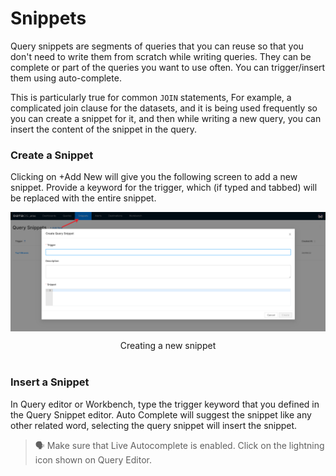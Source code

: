 # **Snippets**

Query snippets are segments of queries that you can reuse so that you don't need to write them from scratch while writing queries. They can be complete or part of the queries you want to use often. You can trigger/insert them using auto-complete.

This is particularly true for common `JOIN` statements, For example, a complicated join clause for the datasets, and it is being used frequently so you can create a snippet for it, and then while writing a new query, you can insert the content of the snippet in the query. 

### **Create a Snippet**

Clicking on +Add New will give you the following screen to add a new snippet. Provide a keyword for the trigger, which (if typed and tabbed) will be replaced with the entire snippet.

<img src="Snippets/Screen_Shot_2022-10-18_at_5.08.12_PM.png" 
        alt="Creating a new snippet"
        style="display: block; margin: auto" />

<figcaption align = "center">Creating a new snippet</figcaption>
<br>

### **Insert a Snippet**

In Query editor or Workbench, type the trigger keyword that you defined in the Query Snippet editor. Auto Complete will suggest the snippet like any other related word,  selecting the query snippet will insert the snippet.

> 🗣 Make sure that Live Autocomplete is enabled. Click on the lightning icon shown on Query Editor.